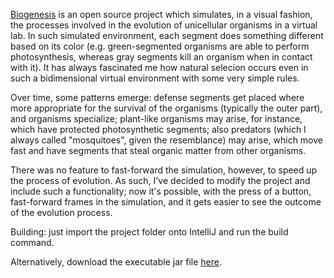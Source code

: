 [Biogenesis](https://biogenesis.sourceforge.net/) is an open source project which simulates, in a visual fashion, the processes involved in the evolution of unicellular organisms in a virtual lab. In such simulated environment, each segment does something different based on its color (e.g. green-segmented organisms are able to perform photosynthesis, whereas gray segments kill an organism when in contact with it). It has always fascinated me how natural selecion occurs even in such a bidimensional virtual environment with some very simple rules.

Over time, some patterns emerge: defense segments get placed where more appropriate for the survival of the organisms (typically the outer part), and organisms specialize; plant-like organisms may arise, for instance, which have protected photosynthetic segments; also predators (which I always called "mosquitoes", given the resemblance) may arise, which move fast and have segments that steal organic matter from other organisms.

There was no feature to fast-forward the simulation, however, to speed up the process of evolution. As such, I've decided to modify the project and include such a functionality; now it's possible, with the press of a button, fast-forward frames in the simulation, and it gets easier to see the outcome of the evolution process.

Building: just import the project folder onto IntelliJ and run the build command.

Alternatively, download the executable jar file [here](https://www.mediafire.com/file/gl0h2vg5ty6tprp/biogenesis.7z/file).
